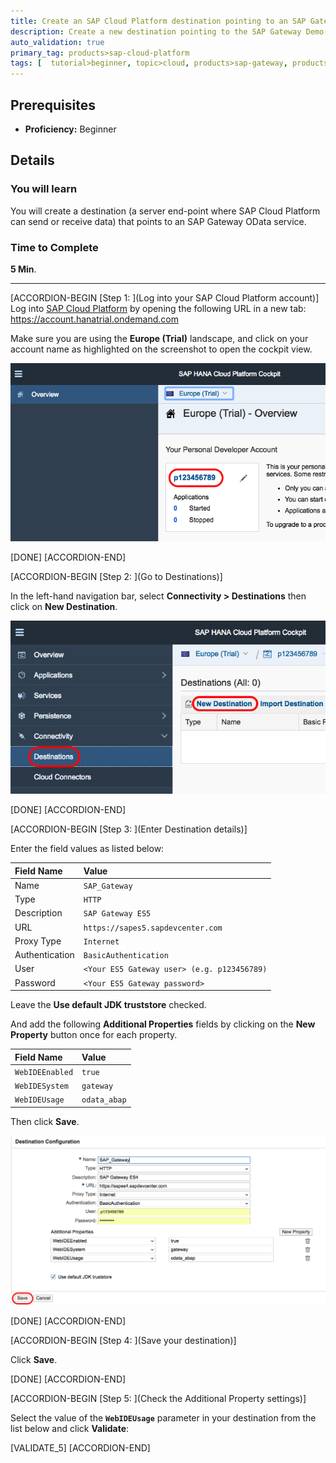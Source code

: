 ```yaml
---
title: Create an SAP Cloud Platform destination pointing to an SAP Gateway
description: Create a new destination pointing to the SAP Gateway Demo System
auto_validation: true
primary_tag: products>sap-cloud-platform
tags: [  tutorial>beginner, topic>cloud, products>sap-gateway, products>sap-cloud-platform  ]
---
```


## Prerequisites  
 - **Proficiency:** Beginner

## Details
### You will learn  
You will create a destination (a server end-point where SAP Cloud Platform can send or receive data) that points to an SAP Gateway OData service.

### Time to Complete
**5 Min**.

---

[ACCORDION-BEGIN [Step 1: ](Log into your SAP Cloud Platform account)]
Log into [SAP Cloud Platform](https://account.hanatrial.ondemand.com) by opening the following URL in a new tab: <https://account.hanatrial.ondemand.com>

Make sure you are using the **Europe (Trial)** landscape, and click on your account name as highlighted on the screenshot to open the cockpit view.

![Click on user name](te-2016-3-01.png)

[DONE]
[ACCORDION-END]

[ACCORDION-BEGIN [Step 2: ](Go to Destinations)]

In the left-hand navigation bar, select **Connectivity > Destinations** then click on **New Destination**.

![open destinations](te-2016-3-02.png)

[DONE]
[ACCORDION-END]

[ACCORDION-BEGIN [Step 3: ](Enter Destination details)]

Enter the field values as listed below:

Field Name     | Value
:------------- | :-------------
Name           | `SAP_Gateway`
Type           | `HTTP`
Description    | `SAP Gateway ES5`
URL            | `https://sapes5.sapdevcenter.com`
Proxy Type     | `Internet`
Authentication | `BasicAuthentication`
User           | `<Your ES5 Gateway user> (e.g. p123456789)`
Password       | `<Your ES5 Gateway password>`

Leave the **Use default JDK truststore** checked.

And add the following **Additional Properties** fields by clicking on the **New Property** button once for each property.

Field Name       | Value
:--------------- | :-------------
`WebIDEEnabled`  | `true`
`WebIDESystem`   | `gateway`
`WebIDEUsage`    | `odata_abap`

Then click **Save**.

![creating destination](te-2016-3-03.png)

[DONE]
[ACCORDION-END]

[ACCORDION-BEGIN [Step 4: ](Save your destination)]

Click **Save**.

[DONE]
[ACCORDION-END]

[ACCORDION-BEGIN [Step 5: ](Check the Additional Property settings)]

Select the value of the **`WebIDEUsage`** parameter in your destination from the list below and click **Validate**:

[VALIDATE_5]
[ACCORDION-END]
